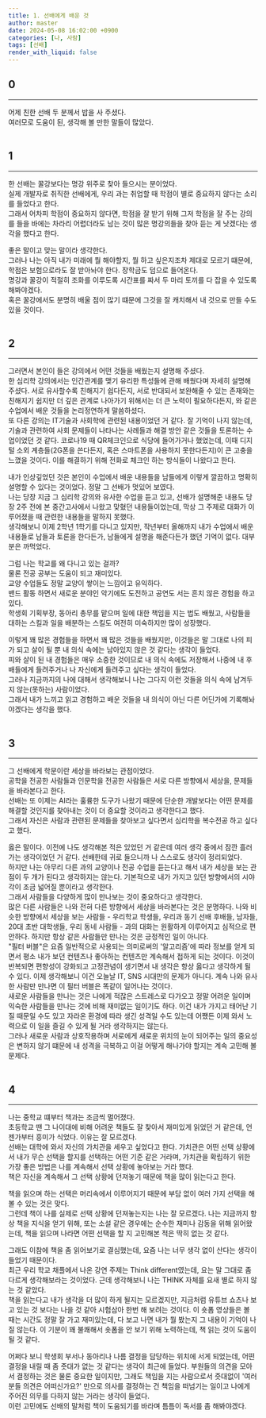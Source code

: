 ```yaml
---
title: 1. 선배에게 배운 것
author: master
date: 2024-05-08 16:02:00 +0900
categories: [나, 사람]
tags: [선배]
render_with_liquid: false
---
```

<!-- ## Flutter 공부 시리즈
[01. Flutter 설치 및 개발 환경 세팅하기](https://kes0321.github.io/posts/learn-flutter-01)

[02. Flutter 새 프로젝트 만들기](https://kes0321.github.io/posts/learn-flutter-02)

[03. Flutter 레이아웃 짜보기](https://kes0321.github.io/posts/learn-flutter-03)
<br>
<br> -->

## 0
---
어제 친한 선배 두 분께서 밥을 사 주셨다.<br>
여러모로 도움이 된, 생각해 볼 만한 말들이 많았다.
<br>
<br>

## 1
---
한 선배는 꿀강보다는 명강 위주로 찾아 들으시는 분이었다.<br>
실제 개발자로 취직한 선배에게, 우리 과는 취업할 때 학점이 별로 중요하지 않다는 소리를 들었다고 한다.<br>
그래서 어차피 학점이 중요하지 않다면, 학점을 잘 받기 위해 그저 학점을 잘 주는 강의를 들을 바에는 차라리 어렵더라도 남는 것이 많은 명강의들을 찾아 듣는 게 낫겠다는 생각을 했다고 한다.<br>

좋은 말이고 맞는 말이라 생각한다.<br>
그러나 나는 아직 내가 미래에 뭘 해야할지, 뭘 하고 싶은지조차 제대로 모르기 떄문에, 학점은 보험으로라도 잘 받아놔야 한다. 장학금도 덤으로 들어온다.<br>
명강과 꿀강이 적절히 조화를 이루도록 시간표를 짜서 두 마리 토끼를 다 잡을 수 있도록 해봐야겠다.<br>
혹은 꿀강에서도 분명히 배울 점이 많기 떄문에 그것을 잘 캐치해서 내 것으로 만들 수도 있을 것이다.
<br>
<br>

## 2
---
그러면서 본인이 들은 강의에서 어떤 것들을 배웠는지 설명해 주셨다.<br>
한 심리학 강의에서는 인간관계를 맺기 유리한 특성들에 관해 배웠다며 자세히 설명해 주셨다. 서로 유사할수록 친해지기 쉽다든지, 서로 반대되서 보완해줄 수 있는 존재와는 친해지기 쉽지만 더 깊은 관계로 나아가기 위해서는 더 큰 노력이 필요하다든지, 와 같은 수업에서 배운 것들을 논리정연하게 말씀하셨다.<br>
또 다른 강의는 IT기술과 사회학에 관련된 내용이었던 거 같다. 잘 기억이 나지 않는데, 기술과 관련하여 사회 문제들이 나타나는 사례들과 해결 방안 같은 것들을 토론하는 수업이었던 것 같다. 코로나19 때 QR체크인으로 식당에 들어가거나 했었는데, 이때 디지털 소외 계층들(2G폰을 쓴다든지, 혹은 스마트폰을 사용하지 못한다든지)이 큰 고충을 느꼈을 것이다. 이를 해결하기 위해 전화로 체크인 하는 방식들이 나왔다고 한다.<br>

내가 인상깊었던 것은 본인이 수업에서 배운 내용들을 남들에게 이렇게 깔끔하고 명확히 설명할 수 있다는 것이었다. 정말 그 선배가 멋있어 보였다.<br>
나는 당장 지금 그 심리학 강의와 유사한 수업을 듣고 있고, 선배가 설명해준 내용도 당장 2주 전에 본 중간고사에서 나왔고 맞혔던 내용들이었는데, 막상 그 주제로 대화가 이루어졌을 때 관련한 내용들을 말하지 못했다.<br>
생각해보니 이제 2학년 1학기를 다니고 있지만, 작년부터 올해까지 내가 수업에서 배운 내용들로 남들과 토론을 한다든가, 남들에게 설명을 해준다든가 했던 기억이 없다. 대부분은 까먹었다.<br>

그럼 나는 학교를 왜 다니고 있는 걸까?<br>
물론 전공 공부는 도움이 되고 재미있다.<br>
교양 수업들도 정말 교양이 쌓이는 느낌이고 유익하다.<br>
밴드 활동 하면서 새로운 분야인 악기에도 도전하고 공연도 서는 흔치 않은 경험을 하고 있다.<br>
학생회 기획부장, 동아리 총무를 맡으며 일에 대한 책임을 지는 법도 배웠고, 사람들을 대하는 스킬과 일을 배분하는 스킬도 여전히 미숙하지만 많이 성장했다.<br>

이렇게 꽤 많은 경험들을 하면서 꽤 많은 것들을 배웠지만, 이것들은 말 그대로 나의 피가 되고 살이 될 뿐 내 의식 속에는 남아있지 않은 것 같다는 생각이 들었다.<br>
피와 살이 된 내 경험들은 매우 소중한 것이므로 내 의식 속에도 저장해서 나중에 내 후배들에게 들려주거나 나 자신에게 들려주고 싶다는 생각이 들었다.<br>
그러나 지금까지의 나에 대해서 생각해보니 나는 그다지 이런 것들을 의식 속에 남겨두지 않는(못하는) 사람이었다.<br>
그래서 내가 느끼고 읽고 경험하고 배운 것들을 내 의식이 아닌 다른 어딘가에 기록해놔야겠다는 생각을 했다.
<br>
<br>

## 3
---
그 선배에게 학문이란 세상을 바라보는 관점이었다.<br>
공학을 전공한 사람들과 인문학을 전공한 사람들은 서로 다른 방향에서 세상을, 문제들을 바라본다고 한다.<br>
선배는 또 이제는 AI라는 훌륭한 도구가 나왔기 때문에 단순한 개발보다는 어떤 문제를 해결할 것인지를 찾아내는 것이 더 중요할 것이라고 생각한다고 했다.<br>
그래서 자신은 사람과 관련된 문제들을 찾아보고 싶다면서 심리학을 복수전공 하고 싶다고 했다.<br>

옳은 말이다. 이전에 나도 생각해본 적은 있었던 거 같은데 여러 생각 중에서 잠깐 흘러가는 생각이었던 거 같다. 선배한테 귀로 들으니까 나 스스로도 생각이 정리되었다.<br>
하지만 나는 아무리 다른 과의 교양이나 전공 수업을 듣는다고 해서 내가 세상을 보는 관점이 두 개가 된다고 생각하지는 않는다. 기본적으로 내가 가지고 있던 방향에서의 시야각이 조금 넓어질 뿐이라고 생각한다.<br>
그래서 사람들을 다양하게 많이 만나보는 것이 중요하다고 생각한다.<br>
많은 다른 사람들은 나와 전혀 다른 방향에서 세상을 바라본다는 것은 분명하다. 나와 비슷한 방향에서 세상을 보는 사람들 - 우리학교 학생들, 우리과 동기 선배 후배들, 남자들, 20대 초반 대학생들, 우리 동네 사람들 - 과의 대화는 원활하게 이루어지고 심적으로 편안하다. 하지만 항상 같은 사람들만 만나는 것은 긍정적인 일이 아니다.<br>
"필터 버블"은 요즘 일반적으로 사용되는 의미로써의 '알고리즘'에 따라 정보를 얻게 되면서 평소 내가 보던 컨텐츠나 좋아하는 컨텐츠만 계속해서 접하게 되는 것이다. 이것이 반복되면 편향성이 강화되고 고정관념이 생기면서 내 생각은 항상 옳다고 생각하게 될 수 있다. 이제 생각해보니 이건 오늘날 IT, SNS 시대만의 문제가 아니다. 계속 나와 유사한 사람만 만나면 이 필터 버블은 똑같이 일어나는 것이다.<br>
새로운 사람들을 만나는 것은 나에게 적잖은 스트레스로 다가오고 정말 어려운 일이며 익숙한 사람들을 만나는 것에 비해 재미없는 일이기도 하다. 이건 내가 가지고 태어난 기질 때문일 수도 있고 자라온 환경에 따라 생긴 성격일 수도 있는데 어쨌든 이제 와서 노력으로 이 일을 즐길 수 있게 될 거라 생각하지는 않는다.<br>
그러나 새로운 사람과 상호작용하며 서로에게 새로운 위치의 눈이 되어주는 일의 중요성은 변하지 않기 떄문에 내 성격을 극복하고 이걸 어떻게 해나가야 할지는 계속 고민해 볼 문제다.
<br>
<br>

## 4
---
나는 중학교 떄부터 책과는 조금씩 멀어졌다.<br>
초등학교 땐 그 나이대에 비해 어려운 책들도 잘 찾아서 재미있게 읽었던 거 같은데, 언젠가부터 흥미가 식었다. 이유는 잘 모르겠다.<br>
선배는 대학에 와서 자신의 가치관을 세우고 싶었다고 한다. 가치관은 어떤 선택 상황에서 내가 무슨 선택을 할지를 선택하는 어떤 기준 같은 거라며, 가치관을 확립하기 위한 가장 좋은 방법은 나를 계속해서 선택 상황에 놓아보는 거라 했다.<br>
책은 자신을 계속해서 그 선택 상황에 던져놓기 때문에 책을 많이 읽는다고 한다.<br>

책을 읽으며 하는 선택은 머리속에서 이루어지기 때문에 부담 없이 여러 가지 선택을 해볼 수 있는 것은 맞다.<br>
그런데 책이 나를 실제로 선택 상황에 던져놓는지는 나는 잘 모르겠다. 나는 지금까지 항상 책을 지식을 얻기 위해, 또는 소설 같은 경우에는 순수한 재미나 감동을 위해 읽어왔는데, 책을 읽으며 나라면 어떤 선택을 할 지 고민해본 적은 딱히 없는 것 같다.<br>

그래도 이참에 책을 좀 읽어보기로 결심했는데, 요즘 나는 너무 생각 없이 산다는 생각이 들었기 때문이다.<br>
최근 우리 학교 채플에서 나온 강연 주제는 Think different였는데, 요는 말 그대로 좀 다르게 생각해보라는 것이었다. 근데 생각해보니 나는 THINK 자체를 요새 별로 하지 않는 것 같았다.<br>
책을 읽는다고 내가 생각을 더 많이 하게 될지는 모르겠지만, 지금처럼 유튜브 쇼츠나 보고 있는 것 보다는 나을 것 같아 시험삼아 한번 해 보려는 것이다. 이 숏폼 영상들은 볼 때는 시간도 정말 잘 가고 재미있는데, 다 보고 나면 내가 뭘 봤는지 그 내용이 기억이 나질 않는다. 이 기분이 꽤 불쾌해서 숏폼을 안 보기 위해 노력하는데, 책 읽는 것이 도움이 될 것 같다.<br>

어쩌다 보니 학생회 부서나 동아리나 나름 결정을 담당하는 위치에 서게 되었는데, 어떤 결정을 내릴 때 좀 줏대가 없는 것 같다는 생각이 최근에 들었다. 부원들의 의견을 모아서 결정하는 것은 물론 중요한 일이지만, 그래도 책임을 지는 사람으로서 줏대없이 '여러분들 의견은 어떠신가요?' 만으로 의사를 결정하는 건 책임을 떠넘기는 일이고 나에게 주어진 의무를 다하지 않는 거라는 생각이 들었다.<br>
이런 고민에도 선배의 말처럼 책이 도움되기를 바라며 틈틈이 독서를 좀 해봐야겠다.<br>
